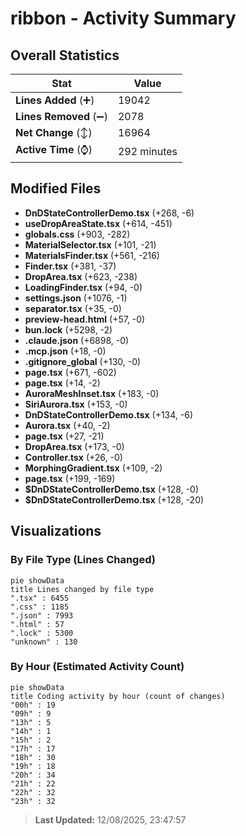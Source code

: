# ribbon - Activity Summary 

## Overall Statistics

| Stat                   | Value                                                             |
| ---------------------- | ----------------------------------------------------------------- |
| **Lines Added** (➕)   | 19042                                          |
| **Lines Removed** (➖) | 2078                                        |
| **Net Change** (↕)    | 16964                |
| **Active Time** (⌚)   | 292 minutes |


## Modified Files
- **DnDStateControllerDemo.tsx** (+268, -6)
- **useDropAreaState.tsx** (+614, -451)
- **globals.css** (+903, -282)
- **MaterialSelector.tsx** (+101, -21)
- **MaterialsFinder.tsx** (+561, -216)
- **Finder.tsx** (+381, -37)
- **DropArea.tsx** (+623, -238)
- **LoadingFinder.tsx** (+94, -0)
- **settings.json** (+1076, -1)
- **separator.tsx** (+35, -0)
- **preview-head.html** (+57, -0)
- **bun.lock** (+5298, -2)
- **.claude.json** (+6898, -0)
- **.mcp.json** (+18, -0)
- **.gitignore_global** (+130, -0)
- **page.tsx** (+671, -602)
- **page.tsx** (+14, -2)
- **AuroraMeshInset.tsx** (+183, -0)
- **SiriAurora.tsx** (+153, -0)
- **DnDStateControllerDemo.tsx** (+134, -6)
- **Aurora.tsx** (+40, -2)
- **page.tsx** (+27, -21)
- **DropArea.tsx** (+173, -0)
- **Controller.tsx** (+26, -0)
- **MorphingGradient.tsx** (+109, -2)
- **page.tsx** (+199, -169)
- **$DnDStateControllerDemo.tsx** (+128, -0)
- **$DnDStateControllerDemo.tsx** (+128, -20)

## Visualizations

### By File Type (Lines Changed)

```mermaid
pie showData
title Lines changed by file type
".tsx" : 6455
".css" : 1185
".json" : 7993
".html" : 57
".lock" : 5300
"unknown" : 130
```

### By Hour (Estimated Activity Count)

```mermaid
pie showData
title Coding activity by hour (count of changes)
"00h" : 19
"09h" : 9
"13h" : 5
"14h" : 1
"15h" : 2
"17h" : 17
"18h" : 30
"19h" : 18
"20h" : 34
"21h" : 22
"22h" : 32
"23h" : 32
```


> **Last Updated:** 12/08/2025, 23:47:57